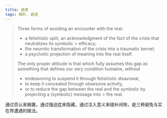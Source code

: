 ```yaml
---
title: 避遇
tags: 摘抄, 避遇
---
```


> Three forms of avoiding an encounter with the real:
> 
> - a fetishistic split, an acknowledgment of the fact of the crisis that neutralizes its symbolic > efficacy;
> - the neurotic transformation of the crisis into a traumatic kernel;
> - a psychotic projection of meaning into the real itself.
> 
> The only proper attitude is that which fully assumes this gap as something that defines our very condition humaine, without
> 
> - endeavoring to suspend it through fetishistic disavowal,
> - to keep it concealed through obsessive activity,
> - or to reduce the gap between the real and the symbolic by projecting a (symbolic) message into > the real.

通过否认来搁置，通过强迫症来隐藏，通过注入意义来缝补间隙，是三种避免与实在界遭遇的做法。